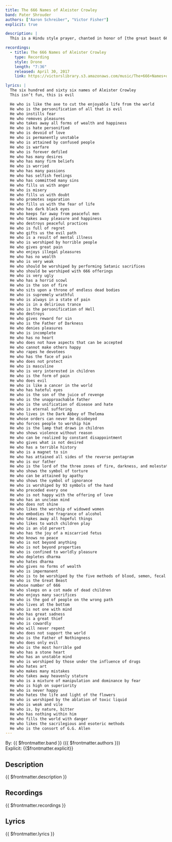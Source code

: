 ```yaml
---
title: The 666 Names of Aleister Crowley
band: Pater Shrouder
authors: ["Aaron Schreiber", "Victor Fisher"]
explicit: true

description: |
  This is a Hindu style prayer, chanted in honor of [the great beast 666](https://en.wikipedia.org/wiki/Aleister_Crowley) himself.

recordings:
  - title: The 666 Names of Aleister Crowley
    type: Recording
    style: Drone
    length: "7:36"
    released: April 30, 2017
    link: https://victorslibrary.s3.amazonaws.com/music/The+666+Names+of+Aleister+Crowley/The+666+Names+of+Aleister+Crowley.mp3

lyrics: |
  The six hundred and sixty six names of Aleister Crowley
  This isn’t fun, this is evil

  He who is like the axe to cut the enjoyable life from the world
  He who is the personification of all that is evil
  He who instills fear
  He who removes pleasures
  He who takes away all forms of wealth and happiness
  He who is hate personified
  He who is devoid of love
  He who is permanently unstable
  He who is attained by confused people
  He who is warfare
  He who is forever defiled
  He who has many desires
  He who has many firm beliefs
  He who is worried
  He who has many passions
  He who has selfish feelings
  He who has committed many sins
  He who fills us with anger
  He who is misery
  He who fills us with doubt
  He who promotes separation
  He who fills us with the fear of life
  He who has dark black eyes
  He who keeps far away from peaceful men
  He who takes away pleasure and happiness
  He who destroys peaceful practices
  He who is full of regret
  He who gifts us the evil path
  He who is a result of mental illness
  He who is worshiped by horrible people
  He who gives great pain
  He who enjoys illegal pleasures
  He who has no wealth
  He who is very weak
  He who should be worshiped by performing Satanic sacrifices
  He who should be worshiped with 666 offerings
  He who is very ugly
  He who has a horrid scowl
  He who is the son of fire
  He who sits upon a throne of endless dead bodies
  He who is supremely wrathful
  He who is always in a state of pain
  He who is in a delirious trance
  He who is the personification of Hell
  He who destroys
  He who gives reward for sin
  He who is the Father of Darkness
  He who denies pleasures
  He who is incomplete
  He who has no heart
  He who does not have aspects that can be accepted
  He who cannot make others happy
  He who rapes he devotees
  He who has the face of pain
  He who does not protect
  He who is masculine
  He who is very interested in children
  He who is the form of pain
  He who does evil
  He who is like a cancer in the world
  He who has hateful eyes
  He who is the son of the juice of revenge
  He who is the unapproachable father
  He who is the unification of disease and hate
  He who is eternal suffering
  He who lives in the Dark Abbey of Thelema
  He whose orders can never be disobeyed
  He who forces people to worship him
  He who is the lamp that draws in children
  He who shows violence without reason
  He who can be realized by constant disappointment
  He who gives what is not desired
  He who has a terrible history
  He who is a magnet to sin
  He who has attained all sides of the reverse pentagram
  He who is our father
  He who is the lord of the three zones of fire, darkness, and molestation
  He who shows the symbol of torture
  He who can be attained by apathy
  He who shows the symbol of ignorance
  He who is worshiped by 93 symbols of the hand
  He who preceded every one
  He who is not happy with the offering of love
  He who has an unclean mind
  He who does not shine
  He who likes the worship of widowed women
  He who embodies the fragrance of alcohol
  He who takes away all hopeful things
  He who likes to watch children play
  He who is an old pervert
  He who has the joy of a miscarried fetus
  He who knows no peace
  He who is not beyond anything
  He who is not beyond properties
  He who is confined to worldly pleasure
  He who depletes dharma
  He who hates dharma
  He who gives no forms of wealth
  He who is impermanent
  He who is to be worshiped by the five methods of blood, semen, fecal matter, urine, and 2C-B-FLY-7
  He who is the Great Beast
  He whose number of 666
  He who sleeps on a cot made of dead children
  He who enjoys many sacrifices
  He who is the god of people on the wrong path
  He who lives at the bottom
  He who is not one with mind
  He who has great sadness
  He who is a great thief
  He who is cowardly
  He who will never repent
  He who does not support the world
  He who is the Father of Nothingness
  He who does only evil
  He who is the most horrible god
  He who has a stone heart
  He who has an unstable mind
  He who is worshiped by those under the influence of drugs
  He who hates art
  He who makes many mistakes
  He who takes away heavenly stature
  He who is a mixture of manipulation and dominance by fear
  He who is high on superiority
  He who is never happy
  He who hates the life and light of the flowers
  He who is worshiped by the ablation of toxic liquid
  He who is weak and vile
  He who is, by nature, bitter
  He who has nothing within him
  He who fills the world with danger
  He who likes the sacrilegious and esoteric methods
  He who is the consort of G.G. Allen
---
```


By: {{ $frontmatter.band }} ({{ $frontmatter.authors }})  
Explicit: {{$frontmatter.explicit}}

## Description

{{ $frontmatter.description }}

## Recordings

{{ $frontmatter.recordings }}

## Lyrics

{{ $frontmatter.lyrics }}
